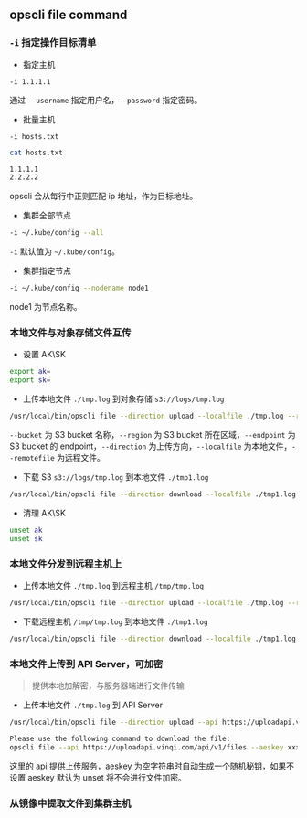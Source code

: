## opscli file command

### `-i` 指定操作目标清单

- 指定主机

`-i 1.1.1.1`

通过 `--username` 指定用户名，`--password` 指定密码。

- 批量主机

`-i hosts.txt`

```bash
cat hosts.txt

1.1.1.1
2.2.2.2
```

opscli 会从每行中正则匹配 ip 地址，作为目标地址。

- 集群全部节点

```bash
-i ~/.kube/config --all
```

`-i` 默认值为 `~/.kube/config`。

- 集群指定节点

```bash
-i ~/.kube/config --nodename node1
```

node1 为节点名称。

### 本地文件与对象存储文件互传

- 设置 AK\SK

```bash
export ak=
export sk=
```

- 上传本地文件 `./tmp.log` 到对象存储 `s3://logs/tmp.log`

```bash
/usr/local/bin/opscli file --direction upload --localfile ./tmp.log --remotefile s3://logs/tmp.log --bucket obs-test
```

`--bucket` 为 S3 bucket 名称，`--region` 为 S3 bucket 所在区域，`--endpoint` 为 S3 bucket 的 endpoint，`--direction` 为上传方向，`--localfile` 为本地文件，`--remotefile` 为远程文件。

- 下载 S3 `s3://logs/tmp.log` 到本地文件 `./tmp1.log`

```bash
/usr/local/bin/opscli file --direction download --localfile ./tmp1.log --remotefile s3://logs/tmp.log  --bucket obs-test
```

- 清理 AK\SK

```bash
unset ak
unset sk
```

### 本地文件分发到远程主机上

- 上传本地文件 `./tmp.log` 到远程主机 `/tmp/tmp.log`

```bash
/usr/local/bin/opscli file --direction upload --localfile ./tmp.log --remotefile /tmp/tmp.log -i 1.2.3.4 --port 2222 --username root
```

- 下载远程主机 `/tmp/tmp.log` 到本地文件 `./tmp1.log`

```bash
/usr/local/bin/opscli file --direction download --localfile ./tmp1.log --remotefile /tmp/tmp.log -i 1.2.3.4 --port 2222 --username root
```

### 本地文件上传到 API Server，可加密

> 提供本地加解密，与服务器端进行文件传输

- 上传本地文件 `./tmp.log` 到 API Server

```bash
/usr/local/bin/opscli file --direction upload --api https://uploadapi.vinqi.com/api/v1/files --aeskey "" --localfile ./tmp.log

Please use the following command to download the file:
opscli file --api https://uploadapi.vinqi.com/api/v1/files --aeskey xxxxxxxxxxx --direction download --remotefile https://download_url_link.com.aes
```

这里的 api 提供上传服务，aeskey 为空字符串时自动生成一个随机秘钥，如果不设置 aeskey 默认为 unset 将不会进行文件加密。

### 从镜像中提取文件到集群主机
